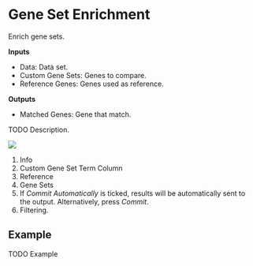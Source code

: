 Gene Set Enrichment
===================

Enrich gene sets.

**Inputs**
- Data: Data set.
- Custom Gene Sets: Genes to compare.
- Reference Genes: Genes used as reference.

**Outputs**
- Matched Genes: Gene that match.


TODO Description.

![](images/gene_set_enrichment/Gene-Set-Enrichment-stamped.png)

1. Info
2. Custom Gene Set Term Column
3. Reference
4. Gene Sets
5. If *Commit Automatically* is ticked, results will be automatically sent to the output. Alternatively, press *Commit*.
6. Filtering.

Example
-------

TODO Example
